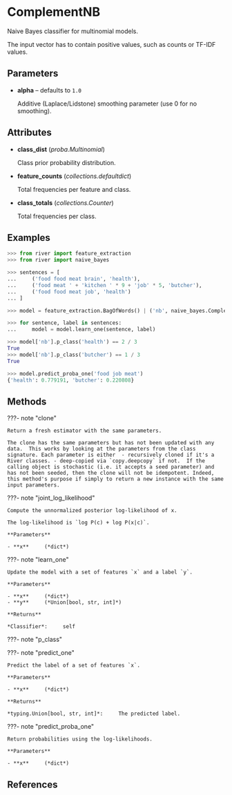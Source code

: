 # ComplementNB

Naive Bayes classifier for multinomial models.

The input vector has to contain positive values, such as counts or TF-IDF values.

## Parameters

- **alpha** – defaults to `1.0`

    Additive (Laplace/Lidstone) smoothing parameter (use 0 for no smoothing).


## Attributes

- **class_dist** (*proba.Multinomial*)

    Class prior probability distribution.

- **feature_counts** (*collections.defaultdict*)

    Total frequencies per feature and class.

- **class_totals** (*collections.Counter*)

    Total frequencies per class.


## Examples

```python
>>> from river import feature_extraction
>>> from river import naive_bayes

>>> sentences = [
...     ('food food meat brain', 'health'),
...     ('food meat ' + 'kitchen ' * 9 + 'job' * 5, 'butcher'),
...     ('food food meat job', 'health')
... ]

>>> model = feature_extraction.BagOfWords() | ('nb', naive_bayes.ComplementNB)

>>> for sentence, label in sentences:
...     model = model.learn_one(sentence, label)

>>> model['nb'].p_class('health') == 2 / 3
True
>>> model['nb'].p_class('butcher') == 1 / 3
True

>>> model.predict_proba_one('food job meat')
{'health': 0.779191, 'butcher': 0.220808}
```

## Methods

???- note "clone"

    Return a fresh estimator with the same parameters.

    The clone has the same parameters but has not been updated with any data.  This works by looking at the parameters from the class signature. Each parameter is either  - recursively cloned if it's a River classes. - deep-copied via `copy.deepcopy` if not.  If the calling object is stochastic (i.e. it accepts a seed parameter) and has not been seeded, then the clone will not be idempotent. Indeed, this method's purpose if simply to return a new instance with the same input parameters.

    
???- note "joint_log_likelihood"

    Compute the unnormalized posterior log-likelihood of x.

    The log-likelihood is `log P(c) + log P(x|c)`.

    **Parameters**

    - **x**     (*dict*)    
    
???- note "learn_one"

    Update the model with a set of features `x` and a label `y`.

    **Parameters**

    - **x**     (*dict*)    
    - **y**     (*Union[bool, str, int]*)    
    
    **Returns**

    *Classifier*:     self
    
???- note "p_class"

???- note "predict_one"

    Predict the label of a set of features `x`.

    **Parameters**

    - **x**     (*dict*)    
    
    **Returns**

    *typing.Union[bool, str, int]*:     The predicted label.
    
???- note "predict_proba_one"

    Return probabilities using the log-likelihoods.

    **Parameters**

    - **x**     (*dict*)    
    
## References

[^1]: [Rennie, J.D., Shih, L., Teevan, J. and Karger, D.R., 2003. Tackling the poor assumptions of naive bayes text classifiers. In Proceedings of the 20th international conference on machine learning (ICML-03) (pp. 616-623)](https://people.csail.mit.edu/jrennie/papers/icml03-nb.pdf)
[^2]: [StackExchange discussion](https://stats.stackexchange.com/questions/126009/complement-naive-bayes)

